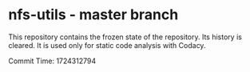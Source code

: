 # nfs-utils - master branch

This repository contains the frozen state of the repository.
Its history is cleared. It is used only for static code
analysis with Codacy.

Commit Time: 1724312794